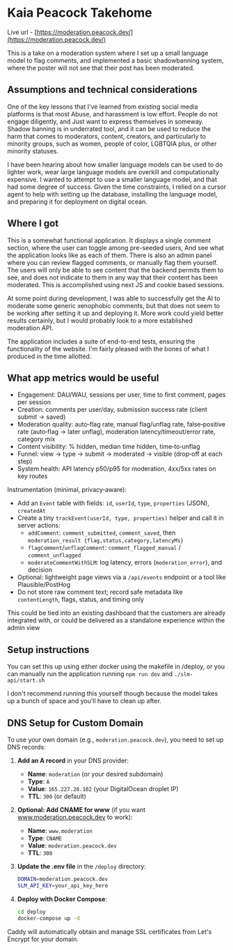 # Kaia Peacock Takehome

Live url - [https://moderation.peacock.dev/](https://moderation.peacock.dev/)

This is a take on a moderation system where I set up a small language model to flag comments, and implemented a basic shadowbanning system, where the poster will not see that their post has been moderated.

## Assumptions and technical considerations

One of the key lessons that I've learned from existing social media platforms is that most Abuse, and harassment is low effort. People do not engage diligently, and Just want to express themselves in someway. Shadow banning is in underrated tool, and it can be used to reduce the harm that comes to moderators, content, creators, and particularly to minority groups, such as women, people of color, LGBTQIA plus, or other minority statuses.

I have been hearing about how smaller language models can be used to do lighter work, wear large language models are overkill and computationally expensive. I wanted to attempt to use a smaller language model, and that had some degree of success. Given the time constraints, I relied on a cursor agent to help with setting up the database, installing the language model, and preparing it for deployment on digital ocean.

## Where I got

This is a somewhat functional application. It displays a single comment section, where the user can toggle among pre-seeded users, And see what the application looks like as each of them. There is also an admin panel where you can review flagged comments, or manually flag them yourself. The users will only be able to see content that the backend permits them to see, and does not indicate to them in any way that their content has been moderated. This is accomplished using next JS and cookie based sessions.

At some point during development, I was able to successfully get the AI to moderate some generic xenophobic comments, but that does not seem to be working after setting it up and deploying it. More work could yield better results certainly, but I would probably look to a more established moderation API.

The application includes a suite of end-to-end tests, ensuring the functionality of the website. I'm fairly pleased with the bones of what I produced in the time allotted.

## What app metrics would be useful

- Engagement: DAU/WAU, sessions per user, time to first comment, pages per session
- Creation: comments per user/day, submission success rate (client submit → saved)
- Moderation quality: auto‑flag rate, manual flag/unflag rate, false‑positive rate (auto‑flag → later unflag), moderation latency/timeout/error rate, category mix
- Content visibility: % hidden, median time hidden, time‑to‑unflag
- Funnel: view → type → submit → moderated → visible (drop‑off at each step)
- System health: API latency p50/p95 for moderation, 4xx/5xx rates on key routes

Instrumentation (minimal, privacy‑aware):
- Add an `Event` table with fields: `id`, `userId`, `type`, `properties` (JSON), `createdAt`
- Create a tiny `trackEvent(userId, type, properties)` helper and call it in server actions:
  - `addComment`: `comment_submitted`, `comment_saved`, then `moderation_result {flag,status,category,latencyMs}`
  - `flagComment`/`unflagComment`: `comment_flagged_manual` / `comment_unflagged`
  - `moderateCommentWithSLM`: log latency, errors (`moderation_error`), and decision
- Optional: lightweight page views via a `/api/events` endpoint or a tool like Plausible/PostHog
- Do not store raw comment text; record safe metadata like `contentLength`, flags, status, and timing only

This could be tied into an existing dashboard that the customers are already integrated with, or could be delivered as a standalone experience within the admin view


## Setup instructions

You can set this up using either docker using the makefile in /deploy, or you can manually run the application running `npm run dev` and `./slm-api/start.sh`

I don't recommend running this yourself though because the model takes up a bunch of space and you'll have to clean up after.

## DNS Setup for Custom Domain

To use your own domain (e.g., `moderation.peacock.dev`), you need to set up DNS records:

1. **Add an A record** in your DNS provider:
   - **Name**: `moderation` (or your desired subdomain)
   - **Type**: `A`
   - **Value**: `165.227.28.102` (your DigitalOcean droplet IP)
   - **TTL**: `300` (or default)

2. **Optional: Add CNAME for www** (if you want www.moderation.peacock.dev to work):
   - **Name**: `www.moderation`
   - **Type**: `CNAME`
   - **Value**: `moderation.peacock.dev`
   - **TTL**: `300`

3. **Update the .env file** in the `/deploy` directory:
   ```bash
   DOMAIN=moderation.peacock.dev
   SLM_API_KEY=your_api_key_here
   ```

4. **Deploy with Docker Compose**:
   ```bash
   cd deploy
   docker-compose up -d
   ```

Caddy will automatically obtain and manage SSL certificates from Let's Encrypt for your domain.
